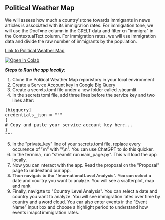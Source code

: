 ## Political Weather Map

We will assess how much a country's tone towards immigrants in news articles is associated with its immigration rates. For immigration tone, we will use the DocTone column in the GDELT data and filter on "immigra" in the ContextualText column. For immigration rates, we will use immigration data and divide the raw number of immigrants by the population.

[Link to Political Weather Map](https://political-weather-map.streamlit.app/)

[![Open in Colab](https://colab.research.google.com/assets/colab-badge.svg)](https://colab.research.google.com/github/advanced-computing/Political_Weather_Map/blob/main/your_notebook.ipynb)

***Steps to Run the app locally:***
1. Clone the Political Weather Map reporistory in your local environment  
2. Create a Service Account key in Google Big Query  
3. Create a secrets.toml file under a new folder called .streamlit
4. In the secrets.toml file, add three lines before the service key and two lines after:
<pre>[bigquery]  
credentials_json = """  
{ 
# Copy and paste your service account key here...    
}  
"""</pre>  
5. In the "private_key" line of your secrets.toml file, replace every occurence of "\n" with "\\\n". You can use ChatGPT to do this quicker.
6. In the terminal, run "streamlit run main_page.py". This will load the app locally.
7. Now you can interact with the app. Read the proposal on the "Proposal" page to understand our app.
8. Then navigate to the "International Level Analysis". You can select a date and country you want to analyze. You will see a scatterplot, map and rank
9. Finally, navigate to "Country Level Analysis". You can select a date and country you want to analyze. You will see immigration rates over time by country and a word cloud. You can also enter events in the "Event Name" input box and choose a highlight period to understand how events imapct immigration rates.
